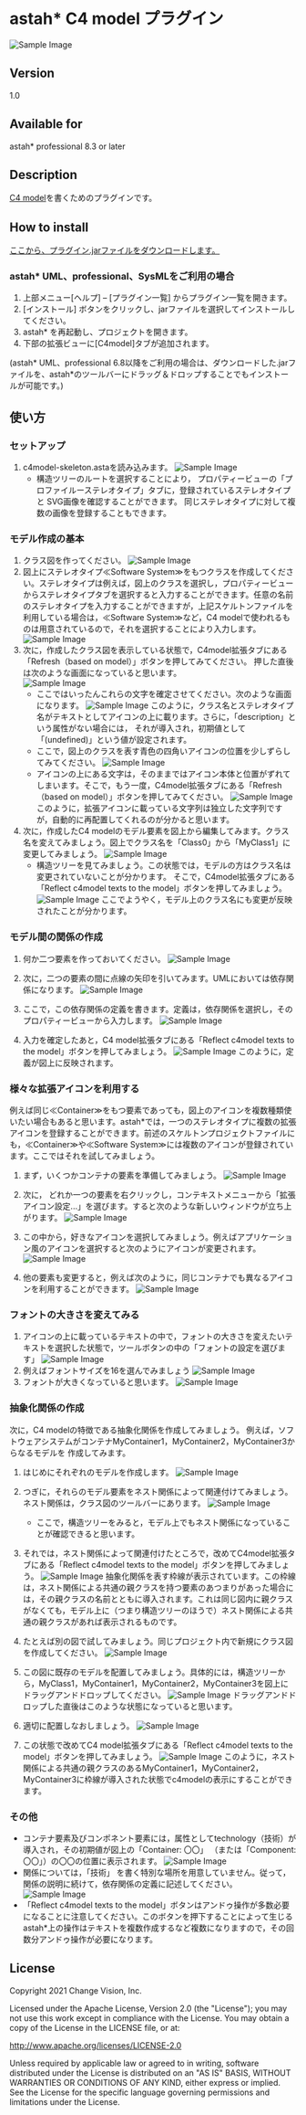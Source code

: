astah* C4 model プラグイン
===============================
![Sample Image](doc/c4model.png)

Version
----------------
1.0

Available for
----------------
astah* professional 8.3 or later

Description
----------------
[C4 model](https://c4model.com)を書くためのプラグインです。

How to install
----------------
[ここから、プラグイン.jarファイルをダウンロードします。](http://astah.change-vision.com/ja/feature/redmine.html)

### astah* UML、professional、SysMLをご利用の場合
1. 上部メニュー[ヘルプ] – [プラグイン一覧] からプラグイン一覧を開きます。
2. [インストール] ボタンをクリックし、jarファイルを選択してインストールしてください。
3. astah* を再起動し、プロジェクトを開きます。
4. 下部の拡張ビューに[C4model]タブが追加されます。

(astah* UML、professional 6.8以降をご利用の場合は、ダウンロードした.jarファイルを、astah*のツールバーにドラッグ＆ドロップすることでもインストールが可能です。)

使い方
----------------
### セットアップ

1. c4model-skeleton.astaを読み込みます。
   ![Sample Image](doc/c4model_01a.png)
    - 構造ツリーのルートを選択することにより，  プロパティービューの「プロファイルーステレオタイプ」タブに，登録されているステレオタイプと SVG画像を確認することができます。 同じステレオタイプに対して複数の画像を登録することもできます。

### モデル作成の基本

1. クラス図を作ってください。
   ![Sample Image](doc/c4model_02a.png)
2. 図上にステレオタイプ≪Software System≫をもつクラスを作成してください。ステレオタイプは例えば，図上のクラスを選択し，プロパティービューからステレオタイプタブを選択すると入力することができます。任意の名前のステレオタイプを入力することができますが，上記スケルトンファイルを利用している場合は，≪Software System≫など，C4 modelで使われるものは用意されているので，それを選択することにより入力します。
   ![Sample Image](doc/c4model_03a.png)
3. 次に，作成したクラス図を表示している状態で，C4model拡張タブにある「Refresh（based on model）」ボタンを押してみてください。
   押した直後は次のような画面になっていると思います。   
   ![Sample Image](doc/c4model_06a.png)
   - ここではいったんこれらの文字を確定させてください。次のような画面になります。
     ![Sample Image](doc/c4model_07a.png)
     このように，クラス名とステレオタイプ名がテキストとしてアイコンの上に載ります。さらに，「description」という属性がない場合には，
     それが導入され，初期値として「(undefined)」という値が設定されます。
   - ここで，図上のクラスを表す青色の四角いアイコンの位置を少しずらしてみてください。
     ![Sample Image](doc/c4model_08a.png)
   - アイコンの上にある文字は，そのままではアイコン本体と位置がずれてしまいます。そこで，もう一度，C4model拡張タブにある「Refresh（based on model）」ボタンを押してみてください。
      ![Sample Image](doc/c4model_09b.png)
     このように，拡張アイコンに載っている文字列は独立した文字列ですが，自動的に再配置してくれるのが分かると思います。
4. 次に，作成したC4 modelのモデル要素を図上から編集してみます。クラス名を変えてみましょう。図上でクラス名を「Class0」から「MyClass1」に 変更してみましょう。
   ![Sample Image](doc/c4model_10b.png)
   - 構造ツリーを見てみましょう。この状態では，モデルの方はクラス名は変更されていないことが分かります。 
     そこで，C4model拡張タブにある「Reflect c4model texts to the model」ボタンを押してみましょう。
     ![Sample Image](doc/c4model_11a.png)
     ここでようやく，モデル上のクラス名にも変更が反映されたことが分かります。

### モデル間の関係の作成
1. 何か二つ要素を作っておいてください。
   ![Sample Image](doc/c4model_12.png)
2. 次に，二つの要素の間に点線の矢印を引いてみます。UMLにおいては依存関係になります。
   ![Sample Image](doc/c4model_13.png)
3. ここで，この依存関係の定義を書きます。定義は，依存関係を選択し，そのプロパティービューから入力します。
   ![Sample Image](doc/c4model_14.png)
   
4. 入力を確定したあと，C4 model拡張タブにある「Reflect c4model texts to the model」ボタンを押してみましょう。
   ![Sample Image](doc/c4model_15.png)
このように，定義が図上に反映されます。

### 様々な拡張アイコンを利用する
例えば同じ≪Container≫をもつ要素であっても，図上のアイコンを複数種類使いたい場合もあると思います。astah*では，一つのステレオタイプに複数の拡張アイコンを登録することができます。前述のスケルトンプロジェクトファイルにも，≪Container≫や≪Software System≫には複数のアイコンが登録されています。ここではそれを試してみましょう。
1. まず，いくつかコンテナの要素を準備してみましょう。
![Sample Image](doc/c4model_16.png)
2. 次に， どれか一つの要素を右クリックし，コンテキストメニューから「拡張アイコン設定...」を選びます。すると次のような新しいウィンドウが立ち上がります。
   ![Sample Image](doc/c4model_17.png)
   
3. この中から，好きなアイコンを選択してみましょう。例えばアプリケーション風のアイコンを選択すると次のようにアイコンが変更されます。
   ![Sample Image](doc/c4model_18.png)
4. 他の要素も変更すると，例えば次のように，同じコンテナでも異なるアイコンを利用することができます。
   ![Sample Image](doc/c4model_19.png)
   
### フォントの大きさを変えてみる
1. アイコンの上に載っているテキストの中で，フォントの大きさを変えたいテキストを選択した状態で，ツールボタンの中の「フォントの設定を選びます」
   ![Sample Image](doc/c4model_20.png)
2. 例えばフォントサイズを16を選んでみましょう
   ![Sample Image](doc/c4model_21.png)
3. フォントが大きくなっていると思います。
   ![Sample Image](doc/c4model_22.png)
### 抽象化関係の作成
次に，C4 modelの特徴である抽象化関係を作成してみましょう。
例えば，ソフトウェアシステムがコンテナMyContainer1，MyContainer2，MyContainer3からなるモデルを 作成してみます。
1. はじめにそれぞれのモデルを作成します。
   ![Sample Image](doc/c4model_23.png)
2. つぎに，それらのモデル要素をネスト関係によって関連付けてみましょう。ネスト関係は，クラス図のツールバーにあります。
   ![Sample Image](doc/c4model_24.png)
   - ここで，構造ツリーをみると，モデル上でもネスト関係になっていることが確認できると思います。
3. それでは，ネスト関係によって関連付けたところで，改めてC4model拡張タブにある「Reflect c4model texts to the model」ボタンを押してみましょう。
   ![Sample Image](doc/c4model_25.png)
   抽象化関係を表す枠線が表示されています。この枠線は，ネスト関係による共通の親クラスを持つ要素のあつまりがあった場合には，その親クラスの名前とともに導入されます。これは同じ図内に親クラスがなくても，モデル上に（つまり構造ツリーのほうで）ネスト関係による共通の親クラスがあれば表示されるものです。
   
4. たとえば別の図で試してみましょう。同じプロジェクト内で新規にクラス図を作成してください。
   ![Sample Image](doc/c4model_26.png)
5. この図に既存のモデルを配置してみましょう。具体的には，構造ツリーから，MyClass1，MyContainer1，MyContainer2，MyContainer3を図上にドラッグアンドドロップしてください。
   ![Sample Image](doc/c4model_27.png)
   ドラッグアンドドロップした直後はこのような状態になっていると思います。
6. 適切に配置しなおしましょう。
   ![Sample Image](doc/c4model_28.png)
7. この状態で改めてC4 model拡張タブにある「Reflect c4model texts to the model」ボタンを押してみましょう。
   ![Sample Image](doc/c4model_29.png)
   このように，ネスト関係による共通の親クラスのあるMyContainer1，MyContainer2，MyContainer3に枠線が導入された状態でc4modelの表示にすることができます。

### その他
* コンテナ要素及びコンポネント要素には，属性としてtechnology（技術）が導入され，その初期値が図上の「Container: 〇〇」 （または「Component: 〇〇」）の〇〇の位置に表示されます。
  ![Sample Image](doc/c4model_30.png)
* 関係については，「技術」 を書く特別な場所を用意していません。従って，関係の説明に続けて，依存関係の定義に記述してください。
  ![Sample Image](doc/c4model_31.png)
* 「Reflect c4model texts to the model」ボタンはアンドゥ操作が多数必要になることに注意してください。このボタンを押下することによって生じるastah*上の操作はテキストを複数作成するなど複数になりますので，その回数分アンドゥ操作が必要になります。

License
---------------
Copyright 2021 Change Vision, Inc.

Licensed under the Apache License, Version 2.0 (the "License");
you may not use this work except in compliance with the License.
You may obtain a copy of the License in the LICENSE file, or at:

<http://www.apache.org/licenses/LICENSE-2.0>

Unless required by applicable law or agreed to in writing, software
distributed under the License is distributed on an "AS IS" BASIS,
WITHOUT WARRANTIES OR CONDITIONS OF ANY KIND, either express or implied.
See the License for the specific language governing permissions and
limitations under the License.
